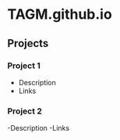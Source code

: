 # TAGM.github.io

## Projects
### Project 1
- Description
- Links

### Project 2
-Description
-Links
  
